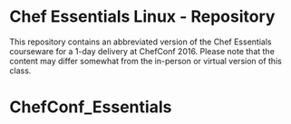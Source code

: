 # Chef Essentials Linux - Repository

This repository contains an abbreviated version of the Chef Essentials courseware for a 1-day delivery at ChefConf 2016. Please note that the content may differ somewhat from the in-person or virtual version of this class.

# ChefConf_Essentials
